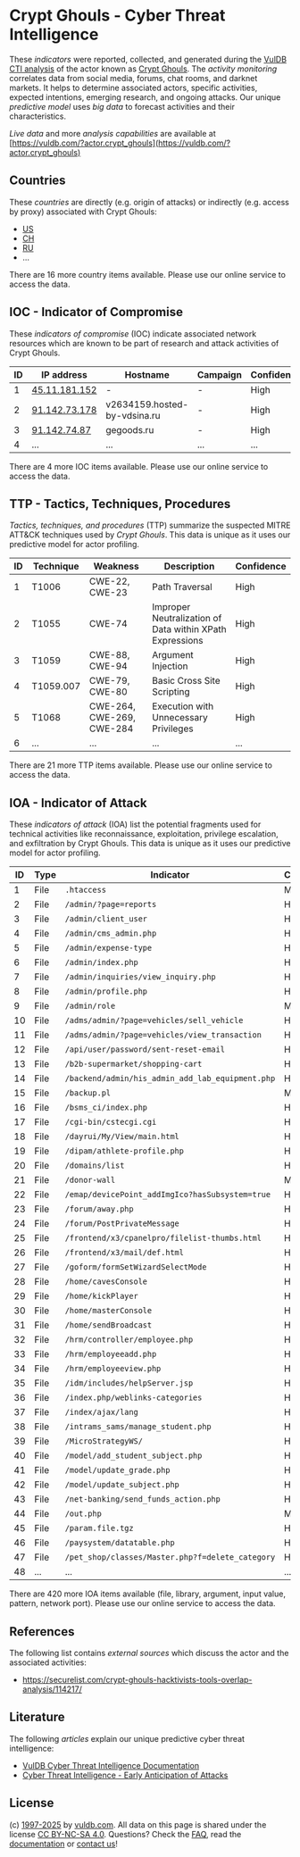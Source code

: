 # Crypt Ghouls - Cyber Threat Intelligence

These _indicators_ were reported, collected, and generated during the [VulDB CTI analysis](https://vuldb.com/?kb.cti) of the actor known as [Crypt Ghouls](https://vuldb.com/?actor.crypt_ghouls). The _activity monitoring_ correlates data from social media, forums, chat rooms, and darknet markets. It helps to determine associated actors, specific activities, expected intentions, emerging research, and ongoing attacks. Our unique _predictive model_ uses _big data_ to forecast activities and their characteristics.

_Live data_ and more _analysis capabilities_ are available at [https://vuldb.com/?actor.crypt_ghouls](https://vuldb.com/?actor.crypt_ghouls)

## Countries

These _countries_ are directly (e.g. origin of attacks) or indirectly (e.g. access by proxy) associated with Crypt Ghouls:

* [US](https://vuldb.com/?country.us)
* [CH](https://vuldb.com/?country.ch)
* [RU](https://vuldb.com/?country.ru)
* ...

There are 16 more country items available. Please use our online service to access the data.

## IOC - Indicator of Compromise

These _indicators of compromise_ (IOC) indicate associated network resources which are known to be part of research and attack activities of Crypt Ghouls.

ID | IP address | Hostname | Campaign | Confidence
-- | ---------- | -------- | -------- | ----------
1 | [45.11.181.152](https://vuldb.com/?ip.45.11.181.152) | - | - | High
2 | [91.142.73.178](https://vuldb.com/?ip.91.142.73.178) | v2634159.hosted-by-vdsina.ru | - | High
3 | [91.142.74.87](https://vuldb.com/?ip.91.142.74.87) | gegoods.ru | - | High
4 | ... | ... | ... | ...

There are 4 more IOC items available. Please use our online service to access the data.

## TTP - Tactics, Techniques, Procedures

_Tactics, techniques, and procedures_ (TTP) summarize the suspected MITRE ATT&CK techniques used by _Crypt Ghouls_. This data is unique as it uses our predictive model for actor profiling.

ID | Technique | Weakness | Description | Confidence
-- | --------- | -------- | ----------- | ----------
1 | T1006 | CWE-22, CWE-23 | Path Traversal | High
2 | T1055 | CWE-74 | Improper Neutralization of Data within XPath Expressions | High
3 | T1059 | CWE-88, CWE-94 | Argument Injection | High
4 | T1059.007 | CWE-79, CWE-80 | Basic Cross Site Scripting | High
5 | T1068 | CWE-264, CWE-269, CWE-284 | Execution with Unnecessary Privileges | High
6 | ... | ... | ... | ...

There are 21 more TTP items available. Please use our online service to access the data.

## IOA - Indicator of Attack

These _indicators of attack_ (IOA) list the potential fragments used for technical activities like reconnaissance, exploitation, privilege escalation, and exfiltration by Crypt Ghouls. This data is unique as it uses our predictive model for actor profiling.

ID | Type | Indicator | Confidence
-- | ---- | --------- | ----------
1 | File | `.htaccess` | Medium
2 | File | `/admin/?page=reports` | High
3 | File | `/admin/client_user` | High
4 | File | `/admin/cms_admin.php` | High
5 | File | `/admin/expense-type` | High
6 | File | `/admin/index.php` | High
7 | File | `/admin/inquiries/view_inquiry.php` | High
8 | File | `/admin/profile.php` | High
9 | File | `/admin/role` | Medium
10 | File | `/adms/admin/?page=vehicles/sell_vehicle` | High
11 | File | `/adms/admin/?page=vehicles/view_transaction` | High
12 | File | `/api/user/password/sent-reset-email` | High
13 | File | `/b2b-supermarket/shopping-cart` | High
14 | File | `/backend/admin/his_admin_add_lab_equipment.php` | High
15 | File | `/backup.pl` | Medium
16 | File | `/bsms_ci/index.php` | High
17 | File | `/cgi-bin/cstecgi.cgi` | High
18 | File | `/dayrui/My/View/main.html` | High
19 | File | `/dipam/athlete-profile.php` | High
20 | File | `/domains/list` | High
21 | File | `/donor-wall` | Medium
22 | File | `/emap/devicePoint_addImgIco?hasSubsystem=true` | High
23 | File | `/forum/away.php` | High
24 | File | `/forum/PostPrivateMessage` | High
25 | File | `/frontend/x3/cpanelpro/filelist-thumbs.html` | High
26 | File | `/frontend/x3/mail/def.html` | High
27 | File | `/goform/formSetWizardSelectMode` | High
28 | File | `/home/cavesConsole` | High
29 | File | `/home/kickPlayer` | High
30 | File | `/home/masterConsole` | High
31 | File | `/home/sendBroadcast` | High
32 | File | `/hrm/controller/employee.php` | High
33 | File | `/hrm/employeeadd.php` | High
34 | File | `/hrm/employeeview.php` | High
35 | File | `/idm/includes/helpServer.jsp` | High
36 | File | `/index.php/weblinks-categories` | High
37 | File | `/index/ajax/lang` | High
38 | File | `/intrams_sams/manage_student.php` | High
39 | File | `/MicroStrategyWS/` | High
40 | File | `/model/add_student_subject.php` | High
41 | File | `/model/update_grade.php` | High
42 | File | `/model/update_subject.php` | High
43 | File | `/net-banking/send_funds_action.php` | High
44 | File | `/out.php` | Medium
45 | File | `/param.file.tgz` | High
46 | File | `/paysystem/datatable.php` | High
47 | File | `/pet_shop/classes/Master.php?f=delete_category` | High
48 | ... | ... | ...

There are 420 more IOA items available (file, library, argument, input value, pattern, network port). Please use our online service to access the data.

## References

The following list contains _external sources_ which discuss the actor and the associated activities:

* https://securelist.com/crypt-ghouls-hacktivists-tools-overlap-analysis/114217/

## Literature

The following _articles_ explain our unique predictive cyber threat intelligence:

* [VulDB Cyber Threat Intelligence Documentation](https://vuldb.com/?kb.cti)
* [Cyber Threat Intelligence - Early Anticipation of Attacks](https://www.scip.ch/en/?labs.20201022)

## License

(c) [1997-2025](https://vuldb.com/?kb.changelog) by [vuldb.com](https://vuldb.com/?kb.about). All data on this page is shared under the license [CC BY-NC-SA 4.0](https://creativecommons.org/licenses/by-nc-sa/4.0/). Questions? Check the [FAQ](https://vuldb.com/?kb.faq), read the [documentation](https://vuldb.com/?kb) or [contact us](https://vuldb.com/?contact)!
